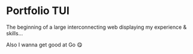 # Portfolio TUI

The beginning of a large interconnecting web displaying my experience & skills...

Also I wanna get good at Go 😋